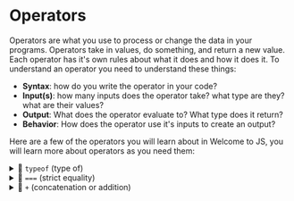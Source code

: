 # Operators

Operators are what you use to process or change the data in your programs. Operators take in values, do something, and return a new value. Each operator has it's own rules about what it does and how it does it. To understand an operator you need to understand these things:

- **Syntax**: how do you write the operator in your code?
- **Input(s)**: how many inputs does the operator take? what type are they? what are their values?
- **Output**: What does the operator evaluate to? What type does it return?
- **Behavior**: How does the operator use it's inputs to create an output?

Here are a few of the operators you will learn about in Welcome to JS, you will learn more about operators as you need them:

<details>
<summary>🥚 <code>typeof</code> (type of)</summary>

```js
console.log('-> type of: typeof');

/* the typeof operator will tell you the type of a value

  syntax: the typeof operator takes in only one value
    -> typeof _
  inputs: you can pass any value to typeof
  output: a string saying what type the value is
  behavior: typeof returns the name of a value's type
    in Welcome to JS the important types will be:
    -> 'boolean'
    -> 'string'
    -> 'undefined'
    -> 'object' (null, confusing but that's the way it is)
    -> 'number'
*/

console.log(typeof true); // 'boolean'
console.log(typeof 'hello'); // 'string'
console.log(typeof undefined); // 'undefined'
console.log(typeof null); // 'object'
console.log(typeof 12); // 'number'
```

</details>
<details>
<summary>🥚 <code>===</code> (strict equality)</summary>

```js
console.log('-> strict equality: ===');

/* the strict comparison operator will tell you if two primitives are the same

  syntax: the === operator takes in two values
    -> _ === _
  inputs: you can pass any value to ===
  output: a boolean value saying if the two values are the same
  behavior: === checks the type AND the value
    if the types are different, it returns false
    if the values are different, it returns false
    if the type and value are the same, it returns true
*/

// true comparisons: same type, same value
console.log(true === true); // true
console.log(12 === 12); // true
console.log('hello' === 'hello'); // true
console.log(undefined === undefined); // true
console.log(null === null); // true

// false comparisons: same type, different value
console.log(12 === 1); // false
console.log('hello' === 'Hello'); // false
console.log(true === false); // false

// false comparisons: different type, different value
console.log('12' === 12); // false
console.log('undefined' === undefined); // false
console.log(true === 'true'); // false
console.log(100 === 'true'); // false
console.log(true === 1); // false
```

</details>
<details>
<summary>🥚 <code>+</code> (concatenation or addition)</summary>

```js
/*
  the plus operator is more complex
  it behaves differently depending on the types passed in
  it is also called something different depending on the types used
  (but the syntax is always the same)
*/

console.log('-> concatenation: +');

/* string concatenation

  syntax: the + operator takes in two values
    -> _ + _
  inputs: two strings are passed in for concatenation
  output: a new string created by combining the first two
  behavior: when both arguments are a string, they are combined
    'a string' + 'another string'
    becomes
    'a stringanother string'

*/

console.log('hello ' + 'goode bye'); // 'hello good bye'
console.log('hello ' + 'goode ' + 'bye'); // 'hello good bye'

console.log('-> addition: +');
/* number addition

  syntax: the + operator takes in two values
    -> _ + _
  inputs: two numbers are passed in for addition
  output: a new number created by adding both arguments
  behavior: like normal math (for now)
    5 + 3 --> 8
    1 + 1 --> 2
    -1 + -1 --> 0

*/

console.log(5 + 8); // 13
console.log(3 + 3 + 3); // 9
```

</details>
